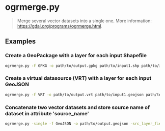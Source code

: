 # ogrmerge.py

> Merge several vector datasets into a single one. More information: <https://gdal.org/programs/ogrmerge.html>.

## Examples

### Create a GeoPackage with a layer for each input Shapefile

```bash
ogrmerge.py -f GPKG -o path/to/output.gpkg path/to/input1.shp path/to/input2.shp ...
```

### Create a virtual datasource (VRT) with a layer for each input GeoJSON

```bash
ogrmerge.py -f VRT -o path/to/output.vrt path/to/input1.geojson path/to/input2.geojson ...
```

### Concatenate two vector datasets and store source name of dataset in attribute 'source_name'

```bash
ogrmerge.py -single -f GeoJSON -o path/to/output.geojson -src_layer_field_name country source_name path/to/input1.shp path/to/input2.shp ...
```
